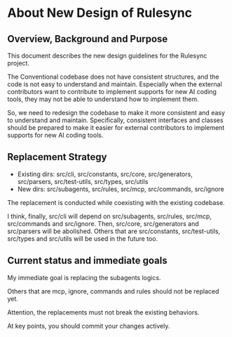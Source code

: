 # About New Design of Rulesync

## Overview, Background and Purpose

This document describes the new design guidelines for the Rulesync project.

The Conventional codebase does not have consistent structures, and the code is not easy to understand and maintain. Especially when the external contributors want to contribute to implement supports for new AI coding tools, they may not be able to understand how to implement them.

So, we need to redesign the codebase to make it more consistent and easy to understand and maintain. Specifically, consistent interfaces and classes should be prepared to make it easier for external contributors to implement supports for new AI coding tools.

## Replacement Strategy

- Existing dirs: src/cli, src/constants, src/core, src/generators, src/parsers, src/test-utils, src/types, src/utils
- New dirs: src/subagents, src/rules, src/mcp, src/commands, src/ignore

The replacement is conducted while coexisting with the existing codebase. 

I think, finally, src/cli will depend on src/subagents, src/rules, src/mcp, src/commands and src/ignore. Then, src/core, src/generators and src/parsers will be abolished. Others that are src/constants, src/test-utils, src/types and src/utils will be used in the future too.

## Current status and immediate goals

My immediate goal is replacing the subagents logics.

Others that are mcp, ignore, commands and rules should not be replaced yet.

Attention, the replacements must not break the existing behaviors.

At key points, you should commit your changes actively.
